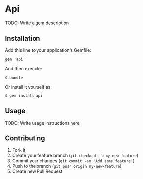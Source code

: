 # Api

TODO: Write a gem description

## Installation

Add this line to your application's Gemfile:

    gem 'api'

And then execute:

    $ bundle

Or install it yourself as:

    $ gem install api

## Usage

TODO: Write usage instructions here

## Contributing

1. Fork it
2. Create your feature branch (`git checkout -b my-new-feature`)
3. Commit your changes (`git commit -am 'Add some feature'`)
4. Push to the branch (`git push origin my-new-feature`)
5. Create new Pull Request
